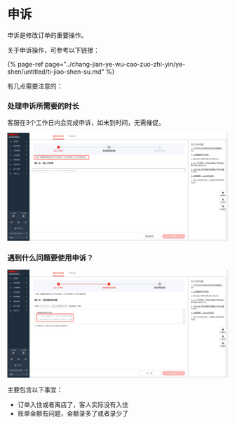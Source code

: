 # 申诉

申诉是修改订单的重要操作。

关于申诉操作，可参考以下链接：

{% page-ref page="../chang-jian-ye-wu-cao-zuo-zhi-yin/ye-shen/untitled/ti-jiao-shen-su.md" %}

有几点需要注意的：

### 处理申诉所需要的时长

客服在3个工作日内会完成申诉，如未到时间，无需催促。

![&#x4E09;&#x4E2A;&#x5DE5;&#x4F5C;&#x65E5;&#x5185;&#x5B8C;&#x6210;&#x7533;&#x8BC9;](../.gitbook/assets/image%20%28345%29.png)

### 遇到什么问题要使用申诉？

![&#x9047;&#x5230;&#x4EC0;&#x4E48;&#x95EE;&#x9898;&#x4F7F;&#x7528;&#x7533;&#x8BC9;](../.gitbook/assets/image%20%28663%29.png)

主要包含以下事宜：

* 订单入住或者离店了，客人实际没有入住
* 账单金额有问题，金额录多了或者录少了

